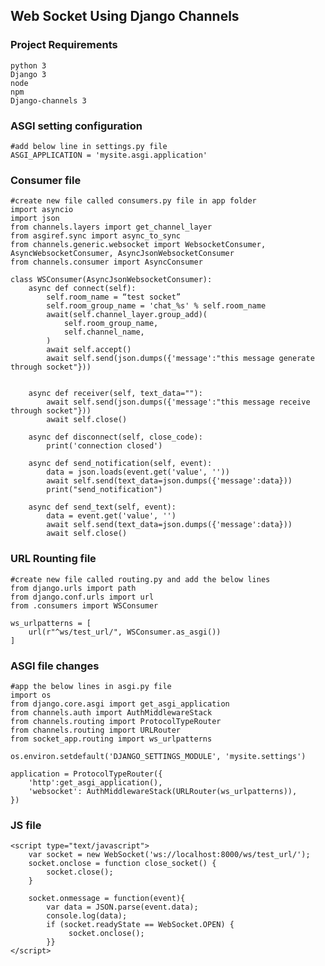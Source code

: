 ## Web Socket Using Django Channels

### Project Requirements
    python 3
    Django 3
    node
    npm
    Django-channels 3
 
### ASGI setting configuration

    #add below line in settings.py file
    ASGI_APPLICATION = 'mysite.asgi.application'
    
### Consumer file

    #create new file called consumers.py file in app folder
	import asyncio    
    import json
    from channels.layers import get_channel_layer
    from asgiref.sync import async_to_sync
    from channels.generic.websocket import WebsocketConsumer, AsyncWebsocketConsumer, AsyncJsonWebsocketConsumer
    from channels.consumer import AsyncConsumer

    class WSConsumer(AsyncJsonWebsocketConsumer):
		async def connect(self):
			self.room_name = “test socket”
			self.room_group_name = 'chat_%s' % self.room_name
			await(self.channel_layer.group_add)(
				self.room_group_name,
				self.channel_name,
			)
			await self.accept()
			await self.send(json.dumps({'message':"this message generate through socket"}))
	

		async def receiver(self, text_data=""):
			await self.send(json.dumps({'message':"this message receive through socket"}))
			await self.close()

		async def disconnect(self, close_code):
			print('connection closed')
        
        async def send_notification(self, event):
			data = json.loads(event.get('value', ''))
			await self.send(text_data=json.dumps({'message':data}))
			print("send_notification")

		async def send_text(self, event):
			data = event.get('value', '')
			await self.send(text_data=json.dumps({'message':data}))
			await self.close()
            
### URL Rounting file

    #create new file called routing.py and add the below lines
    from django.urls import path
    from django.conf.urls import url
    from .consumers import WSConsumer
	
	ws_urlpatterns = [
		url(r"^ws/test_url/", WSConsumer.as_asgi())
    ]

    
### ASGI file changes

    #app the below lines in asgi.py file
    import os
    from django.core.asgi import get_asgi_application
    from channels.auth import AuthMiddlewareStack
    from channels.routing import ProtocolTypeRouter
    from channels.routing import URLRouter
    from socket_app.routing import ws_urlpatterns

    os.environ.setdefault('DJANGO_SETTINGS_MODULE', 'mysite.settings')

    application = ProtocolTypeRouter({
        'http':get_asgi_application(),
		'websocket': AuthMiddlewareStack(URLRouter(ws_urlpatterns)),
	})
    
### JS file

    <script type="text/javascript">
        var socket = new WebSocket('ws://localhost:8000/ws/test_url/');
        socket.onclose = function close_socket() {
    	    socket.close();
        }
        
        socket.onmessage = function(event){
		    var data = JSON.parse(event.data);
		    console.log(data);
		    if (socket.readyState == WebSocket.OPEN) {
	      	     socket.onclose();
	        }}
    </script>


